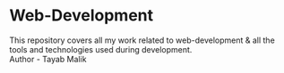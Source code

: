 # Web-Development
This repository covers all my work related to web-development &amp; all the tools and technologies used during development.
<br>
Author - Tayab Malik
